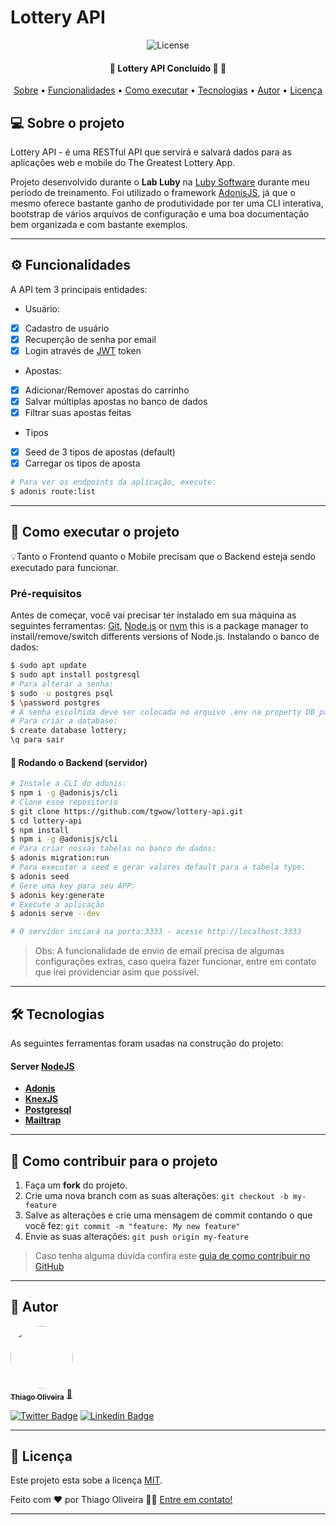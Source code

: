 # Lottery API

<p align="center">
	<img alt="License" src="https://img.shields.io/badge/license-MIT-brightgreen">  
</p>

<h4 align="center"> 
	🚧  Lottery API Concluído 🚀 🚧
</h4>

<p align="center">
 <a href="#-sobre-o-projeto">Sobre</a> •
 <a href="#-funcionalidades">Funcionalidades</a> •
 <a href="#-como-executar-o-projeto">Como executar</a> • 
 <a href="#-tecnologias">Tecnologias</a> • 
 <a href="#-autor">Autor</a> • 
 <a href="#user-content--licença">Licença</a>
</p>


## 💻 Sobre o projeto

Lottery API - é uma RESTful API que servirá e salvará dados para as aplicações web e mobile do The Greatest Lottery App.


Projeto desenvolvido durante o **Lab Luby** na [Luby Software](https://www.luby.com.br/) durante meu período de treinamento.
Foi utilizado o framework [AdonisJS](https://adonisjs.com/), já que o mesmo oferece bastante ganho de produtividade por ter uma CLI interativa, bootstrap de vários arquivos de configuração e uma boa documentação bem organizada e com bastante exemplos.

---

## ⚙️ Funcionalidades

A API tem 3 principais entidades:
- Usuário:
- [x] Cadastro de usuário
- [x] Recuperção de senha por email
- [x] Login através de [JWT](https://jwt.io/) token

- Apostas:
- [x] Adicionar/Remover apostas do carrinho
- [x] Salvar múltiplas apostas no banco de dados
- [x] Filtrar suas apostas feitas

- Tipos
- [x] Seed de 3 tipos de apostas (default)
- [x] Carregar os tipos de aposta

```bash
# Para ver os endpoints da aplicação, execute:
$ adonis route:list
```
---

## 🚀 Como executar o projeto

💡Tanto o Frontend quanto o Mobile precisam que o Backend esteja sendo executado para funcionar.

### Pré-requisitos

Antes de começar, você vai precisar ter instalado em sua máquina as seguintes ferramentas:
[Git](https://git-scm.com), [Node.js](https://nodejs.org/en/) or [nvm](https://nodejs.org/en/download/package-manager/#nvm) this is a package manager to install/remove/switch differents versions of Node.js.
Instalando o banco de dados:
```bash
$ sudo apt update
$ sudo apt install postgresql
# Para alterar a senha:
$ sudo -u postgres psql
$ \password postgres
# A senha escolhida deve ser colocada no arquivo .env na property DB_password, caso escolha a senha postgres nao precisar alterar o arquivo .env
# Para criar a database:
$ create database lottery;
\q para sair
```

#### 🎲 Rodando o Backend (servidor)

```bash
# Instale a CLI do adonis:
$ npm i -g @adonisjs/cli
# Clone esse repositorio
$ git clone https://github.com/tgwow/lottery-api.git
$ cd lottery-api
$ npm install 
$ npm i -g @adonisjs/cli
# Para criar nossas tabelas no banco de dados:
$ adonis migration:run
# Para executar a seed e gerar valores default para a tabela type:
$ adonis seed
# Gere uma key para seu APP:
$ adonis key:generate
# Execute a aplicação
$ adonis serve --dev

# O servidor inciará na porta:3333 - acesse http://localhost:3333 
```

> Obs: A funcionalidade de envio de email precisa de algumas configurações extras, caso queira fazer funcionar, entre em contato que irei providenciar asim que possível.

---

## 🛠 Tecnologias

As seguintes ferramentas foram usadas na construção do projeto:


#### [](https://github.com/tgwow/lottery-api)**Server**  [NodeJS](https://nodejs.org/en/)

-   **[Adonis](https://adonisjs.com/)**
-   **[KnexJS](http://knexjs.org/)**
-   **[Postgresql](https://www.postgresql.org/)**
-   **[Mailtrap](http://mailtrap.io/)**

---

## 💪 Como contribuir para o projeto

1. Faça um **fork** do projeto.
2. Crie uma nova branch com as suas alterações: `git checkout -b my-feature`
3. Salve as alterações e crie uma mensagem de commit contando o que você fez: `git commit -m "feature: My new feature"`
4. Envie as suas alterações: `git push origin my-feature`
> Caso tenha alguma dúvida confira este [guia de como contribuir no GitHub](./CONTRIBUTING.md)

---

## 🦸 Autor

<a href="https://www.linkedin.com/in/thiago-oliveira-86758738/">
 <img style="border-radius: 50%;" src="https://avatars.githubusercontent.com/u/28604537?s=460&u=3fc99856be98a7aa7823e0af58dfa67d2e8083ac&v=4" width="100px;" alt=""/>
 <br />
 <sub><b>Thiago Oliveira</b></sub></a> <a href="https://www.linkedin.com/in/thiago-oliveira-86758738/" title="Rocket">🚀</a>
 <br />

[![Twitter Badge](https://img.shields.io/badge/-@theveloper_tg-1ca0f1?style=flat-square&labelColor=1ca0f1&logo=twitter&logoColor=white&link=https://twitter.com/theveloper_tg)](https://twitter.com/theveloper_tg) [![Linkedin Badge](https://img.shields.io/badge/-Thiago-blue?style=flat-square&logo=Linkedin&logoColor=white&link=https://www.linkedin.com/in/thiago-oliveira-86758738/)](https://www.linkedin.com/in/thiago-oliveira-86758738/) 

---

## 📝 Licença

Este projeto esta sobe a licença [MIT](./LICENSE).

Feito com ❤️ por Thiago Oliveira 👋🏽 [Entre em contato!](https://www.linkedin.com/in/thiago-oliveira-86758738/)

---
